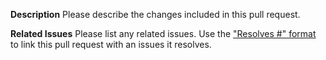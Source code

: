 **Description**
Please describe the changes included in this pull request.

**Related Issues**
Please list any related issues. Use the ["Resolves #" format](https://docs.github.com/en/free-pro-team@latest/github/managing-your-work-on-github/linking-a-pull-request-to-an-issue#linking-a-pull-request-to-an-issue-using-a-keyword) to link this pull request with an issues it resolves.

